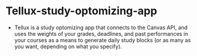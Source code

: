 # Tellux-study-optomizing-app
- Tellux is a study optomizing app that connects to the Canvas API, and uses the weights of your grades, deadlines, and past performances in your courses as a means to generate daily study blocks (or as many as you want, depending on what you specify).
